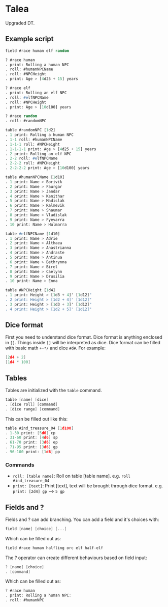 # Talea
Upgraded DT.

## Example script
```lisp
field #race human elf random

? #race human
. print: Rolling a human NPC
. roll: #humanNPCName
. roll: #NPCHeight
. print: Age > [4d25 + 15] years

? #race elf
. print: Rolling an elf NPC
. roll: #elfNPCName
. roll: #NPCHeight
. print: Age > [10d100] years

? #race random
. roll: #randomNPC

table #randomNPC [1d2]
. 1 print: Rolling a human NPC
. 1-1 roll: #humanNPCName
. 1-1-1 roll: #NPCHeight
. 1-1-1-1 print: Age > [4d25 + 15] years
. 2 print: Rolling an elf NPC
. 2-2 roll: #elfNPCName
. 2-2-2 roll: #NPCHeight
. 2-2-2-2 print: Age > [10d100] years

table #humanNPCName [1d10]
. 1 print: Name > Borivik
. 2 print: Name > Faurgar
. 3 print: Name > Jandar
. 4 print: Name > Kanithar
. 5 print: Name > Madislak
. 6 print: Name > Ralmevik
. 7 print: Name > Shaumar
. 8 print: Name > Vladislak
. 9 print: Name > Fyevarra
. 10 print: Name > Hulmarra

table #elfNPCName [1d10]
. 1 print: Name > Adrie
. 2 print: Name > Althaea
. 3 print: Name > Anastrianna
. 4 print: Name > Andraste
. 5 print: Name > Antinua
. 6 print: Name > Bethrynna
. 7 print: Name > Birel
. 8 print: Name > Caelynn
. 9 print: Name > Drusilia
. 10 print: Name > Enna

table #NPCHeight [1d4]
. 1 print: Height > [1d3 + 4]' [1d12]"
. 2 print: Height > [1d2 + 4]' [1d12]"
. 3 print: Height > [1d3 + 3]' [1d12]"
. 4 print: Height > [1d2 + 5]' [1d12]"
```

## Dice format
First you need to understand dice format. Dice format is anything enclosed in `[]`. 
Things inside `[]` will be interpreted as dice. Dice format can be filled with basic math `+-*/` and dice `#d#`.
For example:
```c
[2d4 + 2]
[1d4 * 100]
```

## Tables
Tables are initialized with the `table` command.
```c
table [name] [dice]
. [dice roll] [command]
. [dice range] [command]
```
This can be filled out like this:
```c
table #ind_treasure_04 [1d100]
. 1-30 print: [5d6] cp
. 31-60 print: [4d6] sp
. 61-70 print: [3d6] ep
. 71-95 print: [3d6] gp
. 96-100 print: [1d6] pp
```

### Commands
- `roll: [table name]`: Roll on table \[table name]. e.g. `roll #ind_treasure_04`
- `print: [text]`: Print \[text], text will be brought through dice format. e.g. `print: [2d4] gp` --> `5 gp`

## Fields and ?
Fields and ? can add branching. You can add a field and it's choices with:
```c
field [name] [choice] [...]
```
Which can be filled out as:
```c
field #race human halfling orc elf half-elf
```

The ? operator can create different behaviours based on field input:
```c
? [name] [choice]
. [command]
```
Which can be filled out as:
```c
? #race human
. print: Rolling a human NPC:
. roll: #humanNPC
```

